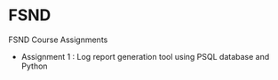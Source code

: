 # FSND
FSND Course Assignments

* Assignment 1 : Log report generation tool using PSQL database and Python
